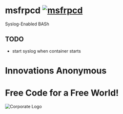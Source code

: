 # msfrpcd [![msfrpcd](https://github.com/InnovAnon-Inc/msfrpcd/actions/workflows/pkgrel.yml/badge.svg)](https://github.com/InnovAnon-Inc/msfrpcd/actions/workflows/pkgrel.yml)
Syslog-Enabled BASh

## TODO
- start syslog when container starts

# Innovations Anonymous
Free Code for a Free World!
==========
![Corporate Logo](https://innovanon-inc.github.io/assets/images/logo.gif)

